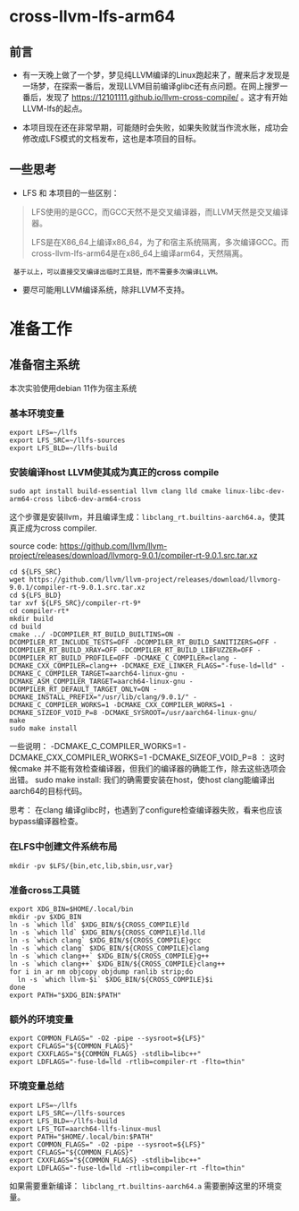 # cross-llvm-lfs-arm64
## 前言

* 有一天晚上做了一个梦，梦见纯LLVM编译的Linux跑起来了，醒来后才发现是一场梦，在探索一番后，发现LLVM目前编译glibc还有点问题。在网上搜罗一番后，发现了 https://12101111.github.io/llvm-cross-compile/ 。这才有开始LLVM-lfs的起点。

* 本项目现在还在非常早期，可能随时会失败，如果失败就当作流水账，成功会修改成LFS模式的文档发布，这也是本项目的目标。

## 一些思考

* LFS 和 本项目的一些区别：
> LFS使用的是GCC，而GCC天然不是交叉编译器，而LLVM天然是交叉编译器。
>
> LFS是在X86_64上编译x86_64，为了和宿主系统隔离，多次编译GCC。而cross-llvm-lfs-arm64是在x86_64上编译arm64，天然隔离。

     基于以上，可以直接交叉编译出临时工具链，而不需要多次编译LLVM。
 
 * 要尽可能用LLVM编译系统，除非LLVM不支持。
 
 # 准备工作
 
 ## 准备宿主系统
 
 本次实验使用debian 11作为宿主系统
 
  ### 基本环境变量
 
 ```
 export LFS=~/llfs
 export LFS_SRC=~/llfs-sources
 export LFS_BLD=~/llfs-build

 ```
 
 ### 安装编译host LLVM使其成为真正的cross compile
 
 ```
 sudo apt install build-essential llvm clang lld cmake linux-libc-dev-arm64-cross libc6-dev-arm64-cross
 ```
 
 这个步骤是安装llvm，并且编译生成：`libclang_rt.builtins-aarch64.a`，使其真正成为cross compiler.
 
 source code: https://github.com/llvm/llvm-project/releases/download/llvmorg-9.0.1/compiler-rt-9.0.1.src.tar.xz
 
 ```
 cd ${LFS_SRC}
 wget https://github.com/llvm/llvm-project/releases/download/llvmorg-9.0.1/compiler-rt-9.0.1.src.tar.xz
 cd ${LFS_BLD}
 tar xvf ${LFS_SRC}/compiler-rt-9*
 cd compiler-rt*
 mkdir build
 cd build
 cmake ../ -DCOMPILER_RT_BUILD_BUILTINS=ON -DCOMPILER_RT_INCLUDE_TESTS=OFF -DCOMPILER_RT_BUILD_SANITIZERS=OFF -DCOMPILER_RT_BUILD_XRAY=OFF -DCOMPILER_RT_BUILD_LIBFUZZER=OFF -DCOMPILER_RT_BUILD_PROFILE=OFF -DCMAKE_C_COMPILER=clang -DCMAKE_CXX_COMPILER=clang++ -DCMAKE_EXE_LINKER_FLAGS="-fuse-ld=lld" -DCMAKE_C_COMPILER_TARGET=aarch64-linux-gnu -DCMAKE_ASM_COMPILER_TARGET=aarch64-linux-gnu -DCOMPILER_RT_DEFAULT_TARGET_ONLY=ON -DCMAKE_INSTALL_PREFIX="/usr/lib/clang/9.0.1/" -DCMAKE_C_COMPILER_WORKS=1 -DCMAKE_CXX_COMPILER_WORKS=1 -DCMAKE_SIZEOF_VOID_P=8 -DCMAKE_SYSROOT=/usr/aarch64-linux-gnu/
 make
 sudo make install
 ```
 
 一些说明：
 -DCMAKE_C_COMPILER_WORKS=1 -DCMAKE_CXX_COMPILER_WORKS=1 -DCMAKE_SIZEOF_VOID_P=8 ： 这时候cmake 并不能有效检查编译器，但我们的编译器的确能工作，除去这些选项会出错。
 sudo make install: 我们的确需要安装在host，使host clang能编译出aarch64的目标代码。
 
 思考：
 在clang 编译glibc时，也遇到了configure检查编译器失败，看来也应该bypass编译器检查。

 
### 在LFS中创建文件系统布局
```
mkdir -pv $LFS/{bin,etc,lib,sbin,usr,var}
```

### 准备cross工具链

```
export XDG_BIN=$HOME/.local/bin
mkdir -pv $XDG_BIN
ln -s `which lld` $XDG_BIN/${CROSS_COMPILE}ld
ln -s `which lld` $XDG_BIN/${CROSS_COMPILE}ld.lld
ln -s `which clang` $XDG_BIN/${CROSS_COMPILE}gcc
ln -s `which clang` $XDG_BIN/${CROSS_COMPILE}clang
ln -s `which clang++` $XDG_BIN/${CROSS_COMPILE}g++
ln -s `which clang++` $XDG_BIN/${CROSS_COMPILE}clang++
for i in ar nm objcopy objdump ranlib strip;do
  ln -s `which llvm-$i` $XDG_BIN/${CROSS_COMPILE}$i
done
export PATH="$XDG_BIN:$PATH"
```

### 额外的环境变量
```
export COMMON_FLAGS=" -O2 -pipe --sysroot=${LFS}"
export CFLAGS="${COMMON_FLAGS}"
export CXXFLAGS="${COMMON_FLAGS} -stdlib=libc++"
export LDFLAGS="-fuse-ld=lld -rtlib=compiler-rt -flto=thin"
```


### 环境变量总结
```
export LFS=~/llfs
export LFS_SRC=~/llfs-sources
export LFS_BLD=~/llfs-build
export LFS_TGT=aarch64-llfs-linux-musl
export PATH="$HOME/.local/bin:$PATH"
export COMMON_FLAGS=" -O2 -pipe --sysroot=${LFS}"
export CFLAGS="${COMMON_FLAGS}"
export CXXFLAGS="${COMMON_FLAGS} -stdlib=libc++"
export LDFLAGS="-fuse-ld=lld -rtlib=compiler-rt -flto=thin"
```

如果需要重新编译： `libclang_rt.builtins-aarch64.a` 需要删掉这里的环境变量。

